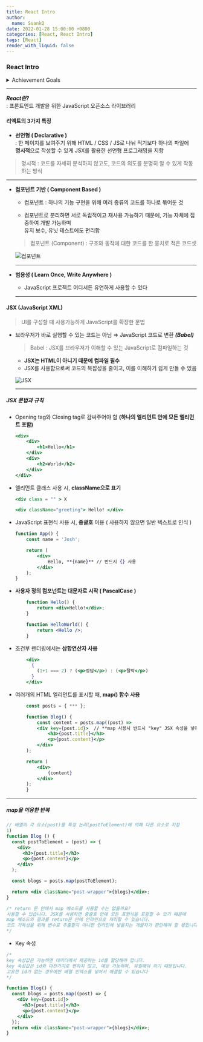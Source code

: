 ```yaml
---
title: React Intro
author:
  name: SsankQ
date: 2022-01-28 15:00:00 +0800
categories: [React, React Intro]
tags: [React]
render_with_liquid: false
---
```


### React Intro

<details>
<summary>Achievement Goals</summary>
<div markdown="1">
- [ ]  React의 3가지 특성을 이해하고, 설명할 수 있다
- [ ]  JSX가 왜 명시적인지 이해하고, 바르게 작성할 수 있다
- [ ]  React Component의 필요성에 대해서 이해하고, 설명할 수 있다
- [ ]  create-react-app 으로 간단한 개발용 React 앱을 실행할 수 있다
</div>
</details>

---

***React란?***  
:  프론트엔드 개발을 위한 JavaScript 오픈소스 라이브러리

#### 리액트의 3가지 특징

- **선언형 ( Declarative )**  
: 한 페이지를 보여주기 위해 HTML / CSS / JS로 나눠 적기보다 하나의 파일에  
**명시적**으로 작성할 수 있게 JSX를 활용한 선언형 프로그래밍을 지향  

> 명시적 : 코드를 자세히 분석하지 않고도, 코드의 의도를 분명히 알 수 있게 작동하는 방식

---

- **컴포넌트 기반 ( Component Based )**
    
    - 컴포넌트 : 하나의 기능 구현을 위해 여러 종류의 코드를 하나로 묶어둔 것
    
    - 컴포넌트로 분리하면 서로 독립적이고 재사용 가능하기 때문에, 기능 자체에 집중하여 개발 가능하며  
    유지 보수, 유닛 테스트에도 편리함
    
    > 컴포넌트 (Component) : 구조와 동작에 대한 코드를 한 뭉치로 적은 코드셋
    
    ![컴포넌트](https://user-images.githubusercontent.com/89354370/152316148-8812ec6c-26fd-4250-8f73-62fe0bbb5f23.png)
    
    ---
    

- **범용성 ( Learn Once, Write Anywhere )**
    
    - JavaScript 프로젝트 어디서든 유연하게 사용할 수 있다
    
    ---
    

#### JSX (JavaScript XML)
> UI를 구성할 때 사용가능하게 JavaScript를 확장한 문법

- 브라우저가 바로 실행할 수 있는 코드는 아님 ⇒ JavaScript 코드로 변환 ***(Babel)***
    
    > Babel : JSX를 브라우저가 이해할 수 있는 JavaScript로 컴파일하는 것
    
    - **JSX는 HTML이 아니기 때문에 컴파일 필수** 
    - JSX를 사용함으로써 코드의 복잡성을 줄이고, 이를 이해하기 쉽게 만들 수 있음
    
    ![JSX](https://user-images.githubusercontent.com/89354370/152316700-1b3c8a40-dafb-4faa-92c5-641761441b6c.png)
    
    ---
    

##### JSX 문법과 규칙

- Opening tag와 Closing tag로 감싸주어야 함 **(하나의 엘리먼트 안에 모든 엘리먼트 포함)**

    ```jsx
    <div>
        <div>
            <h1>Hello</h1>
        </div>
        <div>
            <h2>World</h2>
        </div>
    </div>
    ```

- 엘리먼트 클래스 사용 시, **className으로 표기**

    ```jsx
    <div class = "" > X

    <div className="greeting"> Hello! </div>
    ```

- JavaScript 표현식 사용 시, **중괄호** 이용 ( 사용하지 않으면 일반 텍스트로 인식 )

    ```jsx
    function App() {
        const name = 'Josh';

        return (
            <div>
                Hello, **{name}** // 반드시 {} 사용
            </div>
        );
    }
    ```

- **사용자 정의 컴포넌트는 대문자로 시작 ( PascalCase )**

    ```jsx
        function Hello() {
            return <div>Hello!</div>;
        }

        function HelloWorld() {
            return <Hello />;
        }
    ```

- 조건부 렌더링에서는 **삼항연산자 사용**

    ```jsx
        <div>
          {
            (1+1 === 2) ? (<p>정답</p>) : (<p>탈락</p>)
          }
        </div>
    ```

- 여러개의 HTML 엘리먼트를 표시할 때, **map() 함수 사용**

    ```jsx
        const posts = { *** };

        function Blog() {
            const content = posts.map((post) =>
            <div key={post.id}>  // **map 사용시 반드시 "key" JSX 속성을 넣어야함**
                <h3>{post.title}</h3>
                <p>{post.content}</p>
            </div>
        );

        return (
            <div>
                {content}
            </div>
        );
        }
    ```

---

##### map을 이용한 반복

```jsx
// 배열의 각 요소(post)를 특정 논리(postToElement)에 의해 다른 요소로 지정
1)
function Blog () {
  const postToElement = (post) => {
    <div>
      <h3>{post.title}</h3>
      <p>{post.content}</p>
    </div>
  );

  const blogs = posts.map(postToElement);

  return <div className="post-wrapper">{blogs}</div>;
}

/* return 문 안에서 map 메소드를 사용할 수는 없을까요?
사용할 수 있습니다. JSX를 사용하면 중괄호 안에 모든 표현식을 포함할 수 있기 때문에
map 메소드의 결과를 return문 안에 인라인으로 처리할 수 있습니다. 
코드 가독성을 위해 변수로 추출할지 아니면 인라인에 넣을지는 개발자가 판단해야 할 몫입니다.
*/
```

- Key 속성

```jsx
/*
key 속성값은 가능하면 데이터에서 제공하는 id를 할당해야 합니다. 
key 속성값은 id와 마찬가지로 변하지 않고, 예상 가능하며, 유일해야 하기 때문입니다. 
고유한 id가 없는 경우에만 배열 인덱스를 넣어서 해결할 수 있습니다
*/

function Blog() {
  const blogs = posts.map((post) => {
    <div key={post.id}>
      <h3>{post.title}</h3>
      <p>{post.content}</p>
    </div>
  });
  return <div className="post-wrapper">{blogs}</div>;
}   
```